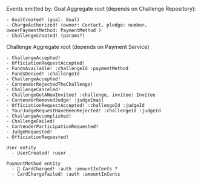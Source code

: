 Events emitted by:
  Goal Aggregate root (depends on Challenge Repository):

    - GoalCreated! (goal: Goal)
    - ChargeAuthorized! (owner: Contact, pledge: number, ownerPaymentMethod: PaymentMethod )
    - ChallengeCreated! (params?)

  Challenge Aggregate root (depends on Payment Service)

    - ChallengeAccepted!
    - OfficiationRequestAccepted!
    - FundsAvailable! :challengeId :paymentMethod
    - FundsDenied! :challengeId
    - ChallengeAccepted!
    - ContenderRejectedTheChallenge!
    - ChallengeCanceled!
    - ChallengeGotANewInvitee! :challenge, invitee: Invitee
    - ContenderRemovedJudge! :judgeEmail
    - OfficiationRequestAccepted! :challengeId :judgeId
    - YourJudgeRequestHaveBeenRejected! :challengeId :judgeId
    - ChallengeAccomplished!
    - ChallengeFailed!
    - ContenderParticipationRequested!
    - JudgeRequested!
    - OfficiationRequested!

    User entity
      - UserCreated! :user
    
    PaymentMethod entity
      - 📧 CardCharged! :auth :amountInCents ?
      - CardChargeFailed! :auth :amountInCents

